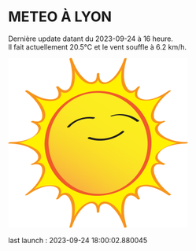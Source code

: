 # METEO À LYON

Dernière update datant du 2023-09-24 à 16 heure.  
Il fait actuellement 20.5°C et le vent souffle à 6.2 km/h.      

![](./.github/sun.png)

last launch : 2023-09-24 18:00:02.880045
